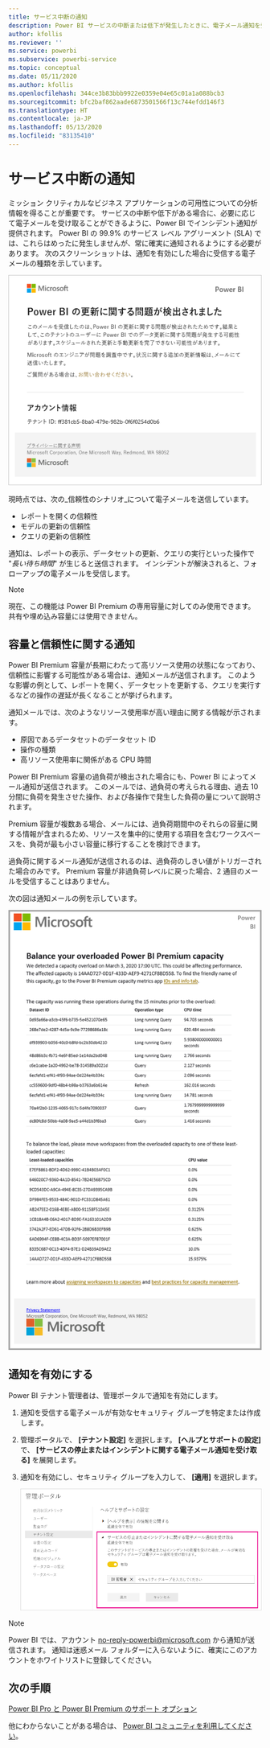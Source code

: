 ```yaml
---
title: サービス中断の通知
description: Power BI サービスの中断または低下が発生したときに、電子メール通知を受信する方法について学習します。
author: kfollis
ms.reviewer: ''
ms.service: powerbi
ms.subservice: powerbi-service
ms.topic: conceptual
ms.date: 05/11/2020
ms.author: kfollis
ms.openlocfilehash: 344ce3b83bbb9922e0359e04e65c01a1a088bcb3
ms.sourcegitcommit: bfc2baf862aade6873501566f13c744efdd146f3
ms.translationtype: HT
ms.contentlocale: ja-JP
ms.lasthandoff: 05/13/2020
ms.locfileid: "83135410"
---
```

# <a name="service-interruption-notifications"></a>サービス中断の通知

ミッション クリティカルなビジネス アプリケーションの可用性についての分析情報を得ることが重要です。 サービスの中断や低下がある場合に、必要に応じて電子メールを受け取ることができるように、Power BI でインシデント通知が提供されます。 Power BI の 99.9% のサービス レベル アグリーメント (SLA) では、これらはめったに発生しませんが、常に確実に通知されるようにする必要があります。 次のスクリーンショットは、通知を有効にした場合に受信する電子メールの種類を示しています。

![通知用電子メールの更新](media/service-interruption-notifications/refresh-notification-email.png)

現時点では、次の_信頼性のシナリオ_について電子メールを送信しています。

- レポートを開くの信頼性
- モデルの更新の信頼性
- クエリの更新の信頼性

通知は、レポートの表示、データセットの更新、クエリの実行といった操作で "_長い待ち時間_" が生じると送信されます。 インシデントが解決されると、フォローアップの電子メールを受信します。

> [!NOTE]
> 現在、この機能は Power BI Premium の専用容量に対してのみ使用できます。 共有や埋め込み容量には使用できません。

## <a name="capacity-and-reliability-notifications"></a>容量と信頼性に関する通知

Power BI Premium 容量が長期にわたって高リソース使用の状態になっており、信頼性に影響する可能性がある場合は、通知メールが送信されます。 このような影響の例として、レポートを開く、データセットを更新する、クエリを実行するなどの操作の遅延が長くなることが挙げられます。 

通知メールでは、次のようなリソース使用率が高い理由に関する情報が示されます。

* 原因であるデータセットのデータセット ID
* 操作の種類
* 高リソース使用率に関係がある CPU 時間

Power BI Premium 容量の過負荷が検出された場合にも、Power BI によってメール通知が送信されます。 このメールでは、過負荷の考えられる理由、過去 10 分間に負荷を発生させた操作、および各操作で発生した負荷の量について説明されます。 


Premium 容量が複数ある場合、メールには、過負荷期間中のそれらの容量に関する情報が含まれるため、リソースを集中的に使用する項目を含むワークスペースを、負荷が最も小さい容量に移行することを検討できます。

過負荷に関するメール通知が送信されるのは、過負荷のしきい値がトリガーされた場合のみです。 Premium 容量が非過負荷レベルに戻った場合、2 通目のメールを受信することはありません。

次の図は通知メールの例を示しています。

![過負荷容量に関する通知メール](media/service-interruption-notifications/refresh-notification-email-2.png)


## <a name="enable-notifications"></a>通知を有効にする

Power BI テナント管理者は、管理ポータルで通知を有効にします。

1. 通知を受信する電子メールが有効なセキュリティ グループを特定または作成します。

1. 管理ポータルで、 **[テナント設定]** を選択します。 **[ヘルプとサポートの設定]** で、 **[サービスの停止またはインシデントに関する電子メール通知を受け取る]** を展開します。

1. 通知を有効にし、セキュリティ グループを入力して、 **[適用]** を選択します。

    ![サービスの通知を有効にする](media/service-interruption-notifications/enable-notifications.png)

> [!NOTE]
> Power BI では、アカウント no-reply-powerbi@microsoft.com から通知が送信されます。 通知は迷惑メール フォルダーに入らないように、確実にこのアカウントをホワイトリストに登録してください。

## <a name="next-steps"></a>次の手順

[Power BI Pro と Power BI Premium のサポート オプション](service-support-options.md)

他にわからないことがある場合は、 [Power BI コミュニティを利用してください](https://community.powerbi.com/)。
